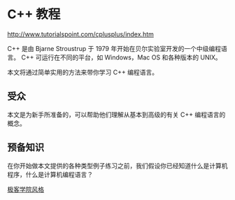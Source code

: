 # C++ 教程
http://www.tutorialspoint.com/cplusplus/index.htm

C++ 是由 Bjarne Stroustrup 于 1979 年开始在贝尔实验室开发的一个中级编程语言。 C++ 可运行在不同的平台，如 Windows，Mac OS 和各种版本的 UNIX。

本文将通过简单实用的方法来带你学习 C++ 编程语言。

## 受众 ##

本文是为新手所准备的，可以帮助他们理解从基本到高级的有关 C++ 编程语言的概念。

## 预备知识 ##

在你开始做本文提供的各种类型例子练习之前，我们假设你已经知道什么是计算机程序，什么是计算机编程语言？

[极客学院风格](https://github.com/wenquan0hf/guide/blob/master/copywriting-guide.md)